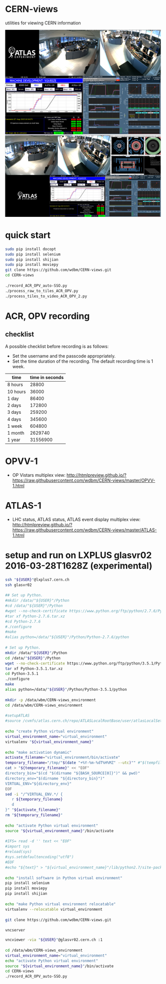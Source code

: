 # CERN-views

utilities for viewing CERN information

![](images/2015-08-27T1019Z_1.png)
![](images/2015-08-27T1019Z_2.png)

# quick start

```Bash
sudo pip install docopt
sudo pip install selenium
sudo pip install shijian
sudo pip install moviepy
git clone https://github.com/wdbm/CERN-views.git
cd CERN-views

./record_ACR_OPV_auto-SSO.py
./process_raw_to_tiles_ACR_OPV.py
./process_tiles_to_video_ACR_OPV_2.py
```

# ACR, OPV recording

## checklist

A possible checklist before recording is as follows:

- Set the username and the passcode appropriately.
- Set the time duration of the recording. The default recording time is 1 week.

|**time**|**time in seconds**|
|--------|-------------------|
|8 hours |28800              |
|10 hours|36000              |
|1 day   |86400              |
|2 days  |172800             |
|3 days  |259200             |
|4 days  |345600             |
|1 week  |604800             |
|1 month |2629740            |
|1 year  |31556900           |

# OPVV-1

- OP Vistars multiplex view: <http://htmlpreview.github.io/?https://raw.githubusercontent.com/wdbm/CERN-views/master/OPVV-1.html>

# ATLAS-1

- LHC status, ATLAS status, ATLAS event display multiplex view: <http://htmlpreview.github.io/?https://raw.githubusercontent.com/wdbm/CERN-views/master/ATLAS-1.html>

# setup and run on LXPLUS glasvr02 2016-03-28T1628Z (experimental)

```Bash
ssh "${USER}"@lxplus7.cern.ch
ssh glasvr02

## Set up Python.
#mkdir /data/"${USER}"/Python
#cd /data/"${USER}"/Python
#wget --no-check-certificate https://www.python.org/ftp/python/2.7.6/Python-2.7.6.tar.xz
#tar xf Python-2.7.6.tar.xz
#cd Python-2.7.6
#./configure
#make
#alias python=/data/"${USER}"/Python/Python-2.7.6/python

# Set up Python.
mkdir /data/"${USER}"/Python
cd /data/"${USER}"/Python
wget --no-check-certificate https://www.python.org/ftp/python/3.5.1/Python-3.5.1.tar.xz
tar xf Python-3.5.1.tar.xz
cd Python-3.5.1
./configure
make
alias python=/data/"${USER}"/Python/Python-3.5.1/python

mkdir -p /data/wbm/CERN-views_environment
cd /data/wbm/CERN-views_environment

#setupATLAS
#source /cvmfs/atlas.cern.ch/repo/ATLASLocalRootBase/user/atlasLocalSetup.sh

echo "create Python virtual environment"
virtual_environment_name="virtual_environment"
virtualenv "${virtual_environment_name}"

echo "make activation dynamic"
activate_filename="virtual_environment/bin/activate"
temporary_filename="/tmp/"$(date "+%Y-%m-%dT%H%MZ" --utc)"" #"$(tempfile)"
cat > "${temporary_filename}" << "EOF"
directory_bin="$(cd "$(dirname "${BASH_SOURCE[0]}")" && pwd)"
directory_env="$(dirname "${directory_bin}")"
VIRTUAL_ENV="${directory_env}"
EOF
sed -i "/^VIRTUAL_ENV.*/ {
   r ${temporary_filename}
   d
}" "${activate_filename}"
rm "${temporary_filename}"

echo "activate Python virtual environment"
source "${virtual_environment_name}"/bin/activate

#IFS= read -d '' text << "EOF"
#import sys
#reload(sys)
#sys.setdefaultencoding("utf8")
#EOF
#echo "${text}" > "${virtual_environment_name}"/lib/python2.7/site-packages/sitecustomize.py

echo "install software in Python virtual environment"
pip install selenium
pip install moviepy
pip install shijian

echo "make Python virtual environment relocatable"
virtualenv --relocatable virtual_environment

git clone https://github.com/wdbm/CERN-views.git

vncserver
```

```Bash
vncviewer -via "${USER}"@glasvr02.cern.ch :1

cd /data/wbm/CERN-views_environment
virtual_environment_name="virtual_environment"
echo "activate Python virtual environment"
source "${virtual_environment_name}"/bin/activate
cd CERN-views
./record_ACR_OPV_auto-SSO.py
```
